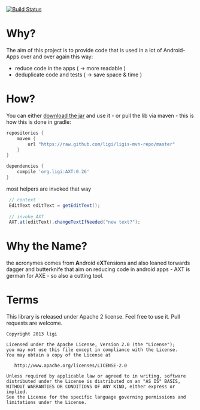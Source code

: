 [![Build Status](https://travis-ci.org/ligi/AXT.svg?branch=master)](https://travis-ci.org/ligi/AXT)

Why?
====

The aim of this project is to provide code that is used in a lot of Android-Apps over and over again this way:

 * reduce code in the apps ( -> more readable )
 * deduplicate code and	tests ( -> save space & time )

How?
===

You can either [download the jar](https://ligi.ci.cloudbees.com/job/AXT/lastSuccessfulBuild/artifact/build/libs/) and use it - or pull the lib via maven - this is how this is done in gradle:

```groovy
repositories {
    maven {
        url "https://raw.github.com/ligi/ligis-mvn-repo/master"
    }
}

dependencies {
    compile 'org.ligi:AXT:0.26'
}

```

most helpers are invoked that way

```java
 // context
 EditText editText = getEditText();
 
 // invoke AXT
 AXT.at(editText).changeTextIfNeeded("new text?");
```

Why the Name?
=============

the acronymes comes from <b>A</b>ndroid e<b>XT</b>ensions and also leaned torwards dagger and butterknife that aim on reducing code in android apps - AXT is german for AXE - so also a cutting tool.


Terms
=====

This library is released under Apache 2 license. Feel free to use it. Pull requests are welcome.


    Copyright 2013 ligi

    Licensed under the Apache License, Version 2.0 (the "License");
    you may not use this file except in compliance with the License.
    You may obtain a copy of the License at

       http://www.apache.org/licenses/LICENSE-2.0

    Unless required by applicable law or agreed to in writing, software
    distributed under the License is distributed on an "AS IS" BASIS,
    WITHOUT WARRANTIES OR CONDITIONS OF ANY KIND, either express or implied.
    See the License for the specific language governing permissions and
    limitations under the License.
